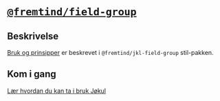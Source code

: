 # [`@fremtind/field-group`](https://fremtind.github.io/jokul/components/fieldgroup/)

## Beskrivelse

[Bruk og prinsipper](https://fremtind.github.io/jokul/components/field-group/) er beskrevet i `@fremtind/jkl-field-group` stil-pakken.

## Kom i gang

[Lær hvordan du kan ta i bruk Jøkul](https://fremtind.github.io/jokul/developer/getting-started/)
